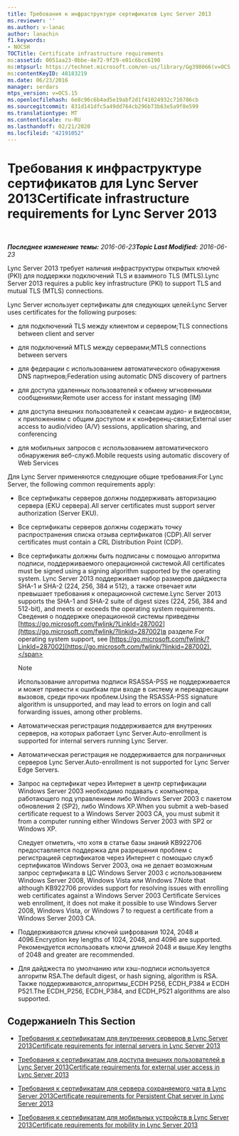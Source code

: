 ```yaml
---
title: Требования к инфраструктуре сертификатов Lync Server 2013
ms.reviewer: ''
ms.author: v-lanac
author: lanachin
f1.keywords:
- NOCSH
TOCTitle: Certificate infrastructure requirements
ms:assetid: 0051aa23-0bbe-4e72-9f29-e01c6bcc6190
ms:mtpsurl: https://technet.microsoft.com/en-us/library/Gg398066(v=OCS.15)
ms:contentKeyID: 48183219
ms.date: 06/23/2016
manager: serdars
mtps_version: v=OCS.15
ms.openlocfilehash: 6e8c96c6b4ad5e19abf2d1f41024932c710786cb
ms.sourcegitcommit: 831d141dfc5a49dd764cb296b73b63e5a9f8e599
ms.translationtype: MT
ms.contentlocale: ru-RU
ms.lasthandoff: 02/21/2020
ms.locfileid: "42191052"
---
```

<div data-xmlns="http://www.w3.org/1999/xhtml">

<div class="topic" data-xmlns="http://www.w3.org/1999/xhtml" data-msxsl="urn:schemas-microsoft-com:xslt" data-cs="https://msdn.microsoft.com/">

<div data-asp="https://msdn2.microsoft.com/asp">

# <a name="certificate-infrastructure-requirements-for-lync-server-2013"></a><span data-ttu-id="9d31e-102">Требования к инфраструктуре сертификатов для Lync Server 2013</span><span class="sxs-lookup"><span data-stu-id="9d31e-102">Certificate infrastructure requirements for Lync Server 2013</span></span>

</div>

<div id="mainSection">

<div id="mainBody">

<span> </span>

<span data-ttu-id="9d31e-103">_**Последнее изменение темы:** 2016-06-23_</span><span class="sxs-lookup"><span data-stu-id="9d31e-103">_**Topic Last Modified:** 2016-06-23_</span></span>

<span data-ttu-id="9d31e-104">Lync Server 2013 требует наличия инфраструктуры открытых ключей (PKI) для поддержки подключений TLS и взаимного TLS (MTLS).</span><span class="sxs-lookup"><span data-stu-id="9d31e-104">Lync Server 2013 requires a public key infrastructure (PKI) to support TLS and mutual TLS (MTLS) connections.</span></span>

<span data-ttu-id="9d31e-105">Lync Server использует сертификаты для следующих целей:</span><span class="sxs-lookup"><span data-stu-id="9d31e-105">Lync Server uses certificates for the following purposes:</span></span>

  - <span data-ttu-id="9d31e-106">для подключений TLS между клиентом и сервером;</span><span class="sxs-lookup"><span data-stu-id="9d31e-106">TLS connections between client and server</span></span>

  - <span data-ttu-id="9d31e-107">для подключений MTLS между серверами;</span><span class="sxs-lookup"><span data-stu-id="9d31e-107">MTLS connections between servers</span></span>

  - <span data-ttu-id="9d31e-108">для федерации с использованием автоматического обнаружения DNS партнеров;</span><span class="sxs-lookup"><span data-stu-id="9d31e-108">Federation using automatic DNS discovery of partners</span></span>

  - <span data-ttu-id="9d31e-109">для доступа удаленных пользователей к обмену мгновенными сообщениями;</span><span class="sxs-lookup"><span data-stu-id="9d31e-109">Remote user access for instant messaging (IM)</span></span>

  - <span data-ttu-id="9d31e-110">для доступа внешних пользователей к сеансам аудио- и видеосвязи, к приложениям с общим доступом и к конференц-связи;</span><span class="sxs-lookup"><span data-stu-id="9d31e-110">External user access to audio/video (A/V) sessions, application sharing, and conferencing</span></span>

  - <span data-ttu-id="9d31e-111">для мобильных запросов с использованием автоматического обнаружения веб-служб.</span><span class="sxs-lookup"><span data-stu-id="9d31e-111">Mobile requests using automatic discovery of Web Services</span></span>

<span data-ttu-id="9d31e-112">Для Lync Server применяются следующие общие требования:</span><span class="sxs-lookup"><span data-stu-id="9d31e-112">For Lync Server, the following common requirements apply:</span></span>

  - <span data-ttu-id="9d31e-113">Все сертификаты серверов должны поддерживать авторизацию сервера (EKU сервера).</span><span class="sxs-lookup"><span data-stu-id="9d31e-113">All server certificates must support server authorization (Server EKU).</span></span>

  - <span data-ttu-id="9d31e-114">Все сертификаты серверов должны содержать точку распространения списка отзыва сертификатов (CDP).</span><span class="sxs-lookup"><span data-stu-id="9d31e-114">All server certificates must contain a CRL Distribution Point (CDP).</span></span>

  - <span data-ttu-id="9d31e-115">Все сертификаты должны быть подписаны с помощью алгоритма подписи, поддерживаемого операционной системой.</span><span class="sxs-lookup"><span data-stu-id="9d31e-115">All certificates must be signed using a signing algorithm supported by the operating system.</span></span> <span data-ttu-id="9d31e-116">Lync Server 2013 поддерживает набор размеров дайджеста SHA-1 и SHA-2 (224, 256, 384 и 512), а также отвечает или превышает требования к операционной системе.</span><span class="sxs-lookup"><span data-stu-id="9d31e-116">Lync Server 2013 supports the SHA-1 and SHA-2 suite of digest sizes (224, 256, 384 and 512-bit), and meets or exceeds the operating system requirements.</span></span> <span data-ttu-id="9d31e-117">Сведения о поддержке операционной системы приведены [https://go.microsoft.com/fwlink/?LinkId=287002](https://go.microsoft.com/fwlink/?linkid=287002)в разделе.</span><span class="sxs-lookup"><span data-stu-id="9d31e-117">For operating system support, see [https://go.microsoft.com/fwlink/?LinkId=287002](https://go.microsoft.com/fwlink/?linkid=287002).</span></span>
    
    <div>
    

    > [!NOTE]  
    > <span data-ttu-id="9d31e-118">Использование алгоритма подписи RSASSA-PSS не поддерживается и может привести к ошибкам при входе в систему и переадресации вызовов, среди прочих проблем.</span><span class="sxs-lookup"><span data-stu-id="9d31e-118">Using the RSASSA-PSS signature algorithm is unsupported, and may lead to errors on login and call forwarding issues, among other problems.</span></span>

    
    </div>

  - <span data-ttu-id="9d31e-119">Автоматическая регистрация поддерживается для внутренних серверов, на которых работает Lync Server.</span><span class="sxs-lookup"><span data-stu-id="9d31e-119">Auto-enrollment is supported for internal servers running Lync Server.</span></span>

  - <span data-ttu-id="9d31e-120">Автоматическая регистрация не поддерживается для пограничных серверов Lync Server.</span><span class="sxs-lookup"><span data-stu-id="9d31e-120">Auto-enrollment is not supported for Lync Server Edge Servers.</span></span>

  - <span data-ttu-id="9d31e-121">Запрос на сертификат через Интернет в центр сертификации Windows Server 2003 необходимо подавать с компьютера, работающего под управлением либо Windows Server 2003 с пакетом обновления 2 (SP2), либо Windows XP.</span><span class="sxs-lookup"><span data-stu-id="9d31e-121">When you submit a web-based certificate request to a Windows Server 2003 CA, you must submit it from a computer running either Windows Server 2003 with SP2 or Windows XP.</span></span>
    
    <span data-ttu-id="9d31e-122">Следует отметить, что хотя в статье базы знаний KB922706 предоставляется поддержка для разрешения проблем с регистрацией сертификатов через Интернет с помощью служб сертификатов Windows Server 2003, она не делает возможным запрос сертификата в ЦС Windows Server 2003 с использованием Windows Server 2008, Windows Vista или Windows 7.</span><span class="sxs-lookup"><span data-stu-id="9d31e-122">Note that although KB922706 provides support for resolving issues with enrolling web certificates against a Windows Server 2003 Certificate Services web enrollment, it does not make it possible to use Windows Server 2008, Windows Vista, or Windows 7 to request a certificate from a Windows Server 2003 CA.</span></span>

  - <span data-ttu-id="9d31e-123">Поддерживаются длины ключей шифрования 1024, 2048 и 4096.</span><span class="sxs-lookup"><span data-stu-id="9d31e-123">Encryption key lengths of 1024, 2048, and 4096 are supported.</span></span> <span data-ttu-id="9d31e-124">Рекомендуется использовать ключи длиной 2048 и выше.</span><span class="sxs-lookup"><span data-stu-id="9d31e-124">Key lengths of 2048 and greater are recommended.</span></span>

  - <span data-ttu-id="9d31e-125">Для дайджеста по умолчанию или хэш-подписи используется алгоритм RSA.</span><span class="sxs-lookup"><span data-stu-id="9d31e-125">The default digest, or hash signing, algorithm is RSA.</span></span> <span data-ttu-id="9d31e-126">Также поддерживаются\_алгоритмы\_ECDH P256, ECDH\_P384 и ECDH P521.</span><span class="sxs-lookup"><span data-stu-id="9d31e-126">The ECDH\_P256, ECDH\_P384, and ECDH\_P521 algorithms are also supported.</span></span> 

<div>

## <a name="in-this-section"></a><span data-ttu-id="9d31e-127">Содержание</span><span class="sxs-lookup"><span data-stu-id="9d31e-127">In This Section</span></span>

  - [<span data-ttu-id="9d31e-128">Требования к сертификатам для внутренних серверов в Lync Server 2013</span><span class="sxs-lookup"><span data-stu-id="9d31e-128">Certificate requirements for internal servers in Lync Server 2013</span></span>](lync-server-2013-certificate-requirements-for-internal-servers.md)

  - [<span data-ttu-id="9d31e-129">Требования к сертификатам для доступа внешних пользователей в Lync Server 2013</span><span class="sxs-lookup"><span data-stu-id="9d31e-129">Certificate requirements for external user access in Lync Server 2013</span></span>](lync-server-2013-certificate-requirements-for-external-user-access.md)

  - [<span data-ttu-id="9d31e-130">Требования к сертификатам для сервера сохраняемого чата в Lync Server 2013</span><span class="sxs-lookup"><span data-stu-id="9d31e-130">Certificate requirements for Persistent Chat server in Lync Server 2013</span></span>](lync-server-2013-certificate-requirements-for-persistent-chat-server.md)

  - [<span data-ttu-id="9d31e-131">Требования к сертификатам для мобильных устройств в Lync Server 2013</span><span class="sxs-lookup"><span data-stu-id="9d31e-131">Certificate requirements for mobility in Lync Server 2013</span></span>](lync-server-2013-certificate-requirements-for-mobility.md)

</div>

</div>

<span> </span>

</div>

</div>

</div>

